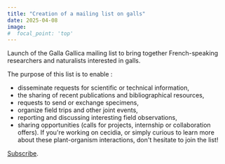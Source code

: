```yaml
---
title: "Creation of a mailing list on galls"
date: 2025-04-08
image:
#  focal_point: 'top'
---
```


Launch of the Galla Gallica mailing list to bring together French-speaking researchers and naturalists interested in galls.

<!--more-->

The purpose of this list is to enable :
- disseminate requests for scientific or technical information,
- the sharing of recent publications and bibliographical resources,
- requests to send or exchange specimens,
- organize field trips and other joint events,
- reporting and discussing interesting field observations,
- sharing opportunities (calls for projects, internship or collaboration offers).
If you're working on cecidia, or simply curious to learn more about these plant-organism interactions, don't hesitate to join the list!

[Subscribe](https://listes.mnhn.fr/wws/subscribe/gallagallica?previous_action=info).